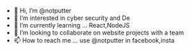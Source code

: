 - 👋 Hi, I’m @notputter
- 👀 I’m interested in cyber security and De
- 🌱 I’m currently learning ... React,NodeJS
- 💞️ I’m looking to collaborate on website projects with a team
- 📫 How to reach me ... use @notputter in facebook,insta

<!---
notputter/notputter is a ✨ special ✨ repository because its `README.md` (this file) appears on your GitHub profile.
You can click the Preview link to take a look at your changes.
--->
